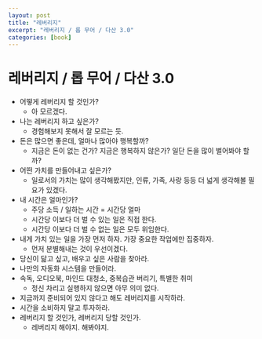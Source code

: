 ```yaml
---
layout: post
title: "레버리지"
excerpt: "레버리지 / 롭 무어 / 다산 3.0"
categories: [book]
---
```


# 레버리지 / 롭 무어 / 다산 3.0

- 어떻게 레버리지 할 것인가?
     - 아 모르겠다.
- 나는 레버리지 하고 싶은가?
     - 경험해보지 못해서 잘 모르는 듯.
- 돈은 많으면 좋은데, 얼마나 많아야 행복할까?
     - 지금은 돈이 없는 건가? 지금은 행복하지 않은가? 일단 돈을 많이 벌어봐야 할까?
- 어떤 가치를 만들어내고 싶은가?
     - 일로서의 가치는 많이 생각해봤지만, 인류, 가족, 사랑 등등 더 넓게 생각해볼 필요가 있겠다.
- 내 시간은 얼마인가?
     - 주당 소득 / 일하는 시간 = 시간당 얼마
     - 시간당 이보다 더 벌 수 있는 일은 직접 한다.
     - 시간당 이보다 더 벌 수 없는 일은 모두 위임한다.
- 내게 가치 있는 일을 가장 먼저 하자. 가장 중요한 작업에만 집중하자.
     - 먼저 분별해내는 것이 우선이겠다.
- 당신이 닮고 싶고, 배우고 싶은 사람을 찾아라.
- 나만의 자동화 시스템을 만들어라.
- 속독, 오디오북, 마인드 대청소, 중복습관 버리기, 특별한 취미
     - 정신 차리고 실행하지 않으면 아무 의미 없다.
- 지금까지 준비되어 있지 않다고 해도 레버리지를 시작하라.
- 시간을 소비하지 말고 투자하라.
- 레버리지 할 것인가, 레버리지 당할 것인가.
     - 레버리지 해야지. 해봐야지.
